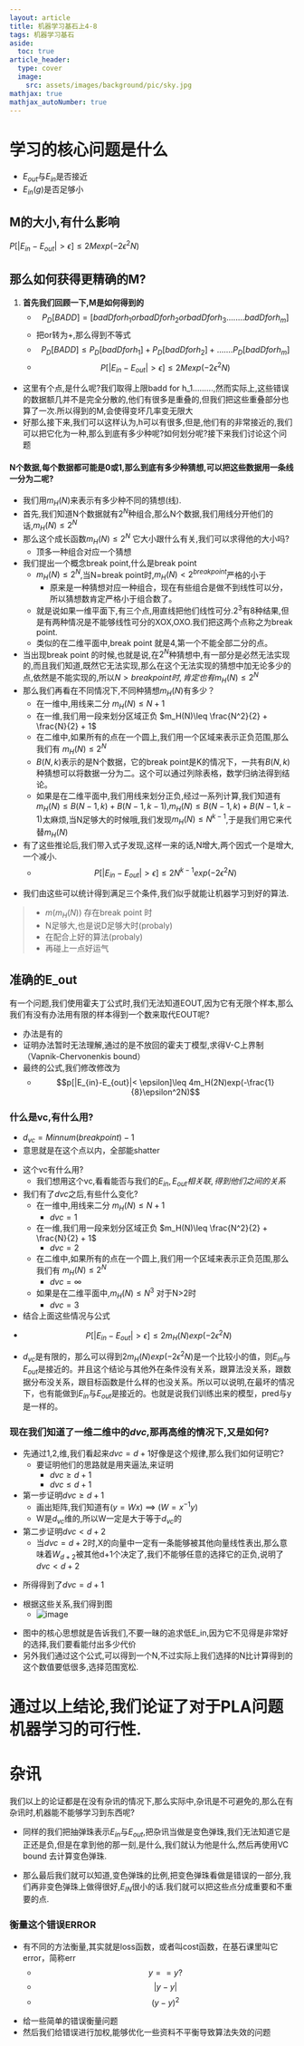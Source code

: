 ```yaml
---
layout: article
title: 机器学习基石上4-8
tags: 机器学习基石
aside:
  toc: true
article_header:
  type: cover
  image:
    src: assets/images/background/pic/sky.jpg
mathjax: true
mathjax_autoNumber: true
---
```

# 学习的核心问题是什么
* $E_{out}$与$E_{in}$是否接近
* $E_{in}(g)$是否足够小
## M的大小,有什么影响
$P[|E_{in}-E_{out}|>\epsilon]\leq 2Mexp(-2\epsilon^2N)$
<!--more-->
## 那么如何获得更精确的M?
1. **首先我们回顾一下,M是如何得到的**
    * $$P_D[BAD D]=[badD for h_1 or badD for h_2 or badD for h_3 ........badD for h_m]$$
    - 把or转为+,那么得到不等式
    * $$P_D[BAD D]\leq P_D[badD for h_1]+P_D[badD for h_2]+.......P_D[badD for h_m]$$
    * $$P[|E_{in}-E_{out}|>\epsilon]\leq 2Mexp(-2\epsilon^2N)$$
* 这里有个点,是什么呢?我们取得上限badd for h_1.........,然而实际上,这些错误的数据额几并不是完全分散的,他们有很多是重叠的,但我们把这些重叠部分也算了一次.所以得到的M,会使得变坏几率变无限大
* 好那么接下来,我们可以这样认为,h可以有很多,但是,他们有的非常接近的,我们可以把它化为一种,那么到底有多少种呢?如何划分呢?接下来我们讨论这个问题

#### N个数据,每个数据都可能是0或1,那么到底有多少种猜想,可以把这些数据用一条线一分为二呢?
* 我们用$m_H(N)$来表示有多少种不同的猜想(线).
* 首先,我们知道N个数据就有$2^N$种组合,那么N个数据,我们用线分开他们的话,$m_H(N)\leq 2^N$
* 那么这个成长函数$m_H(N)\leq 2^N$ 它大小跟什么有关,我们可以求得他的大小吗?
    - 顶多一种组合对应一个猜想
* 我们提出一个概念break point,什么是break point
    - $m_H(N)\leq 2^N$,当N=break point时,$m_H(N)< 2^{break point}$严格的小于
        - 原来是一种猜想对应一种组合，现在有些组合是做不到线性可以分，所以猜想数肯定严格小于组合数了。
    - 就是说如果一维平面下,有三个点,用直线把他们线性可分.$2^3$有8种结果,但是有两种情况是不能够线性可分的XOX,OXO.我们把这两个点称之为break point.
    - 类似的在二维平面中,break point 就是4,第一个不能全部二分的点。
* 当出现break point 的时候,也就是说,在$2^N$种猜想中,有一部分是必然无法实现的,而且我们知道,既然它无法实现,那么在这个无法实现的猜想中加无论多少的点,依然是不能实现的,所以$N>break point时,肯定也有m_H(N)\leq 2^N$
* 那么我们再看在不同情况下,不同种猜想$m_H(N)$有多少？
    - 在一维中,用线来二分  $m_H(N)\leq N+1$
    - 在一维,我们用一段来划分区域正负 $m_H(N)\leq \frac{N^2}{2} + \frac{N}{2} + 1$
    - 在二维中,如果所有的点在一个圆上,我们用一个区域来表示正负范围,那么我们有 $m_H(N)\leq 2^N$
    - $B(N,k)$表示的是N个数据，它的break point是K的情况下，一共有$B(N,k)$种猜想可以将数据一分为二。这个可以通过列除表格，数学归纳法得到结论。
    - 如果是在二维平面中,我们用线来划分正负,经过一系列计算,我们知道有$m_H(N)\leq B(N-1,k)+B(N-1,k-1)$,$m_H(N)\leq B(N-1,k)+B(N-1,k-1)$太麻烦,当N足够大的时候哦,我们发现$m_H(N)\leq N^{k-1}$,于是我们用它来代替$m_H(N)$
* 有了这些推论后,我们带入式子发现,这样一来的话,N增大,两个因式一个是增大,一个减小.
    - $$P[|E_{in}-E_{out}|>\epsilon]\leq 2 N^{k-1}exp(-2\epsilon^2N)$$
- 我们由这些可以统计得到满足三个条件,我们似乎就能让机器学习到好的算法.
>    - $m(m_H(N))$ 存在break point 时
>    - N足够大,也是说D足够大时(probaly)
>    - 在配合上好的算法(probaly)
>    - 再碰上一点好运气

## 准确的E_out
有一个问题,我们使用霍夫丁公式时,我们无法知道EOUT,因为它有无限个样本,那么我们有没有办法用有限的样本得到一个数来取代EOUT呢?
* 办法是有的
* 证明办法暂时无法理解,通过的是不放回的霍夫丁模型,求得V-C上界制（Vapnik-Chervonenkis bound）
* 最终的公式,我们修改修改为
    - $$p[|E_{in}-E_{out}|< \epsilon]\leq 4m_H(2N)exp(-\frac{1}{8}\epsilon^2N)$$


### 什么是vc,有什么用?
- $d_{vc} = Minnum(break point) -1$
- 意思就是在这个点以内，全部能shatter
* 这个vc有什么用?
    - 我们想用这个vc,看看能否与我们的$E_{in},E_{out}相关联,得到他们之间的关系$
* 我们有了$d{vc}$之后,有些什么变化?
    - 在一维中,用线来二分  $m_H(N)\leq N+1$
        - $d{vc}=1$
    - 在一维,我们用一段来划分区域正负 $m_H(N)\leq \frac{N^2}{2} + \frac{N}{2} + 1$
        - $d{vc}=2$
    - 在二维中,如果所有的点在一个圆上,我们用一个区域来表示正负范围,那么我们有 $m_H(N)\leq 2^N$
        - $d{vc}=\infty$
    - 如果是在二维平面中,$m_H(N)\leq N^{3}$   对于N>2时
        - $d{vc}=3$
* 结合上面这些情况与公式
- $$P[|E_{in}-E_{out}|>\epsilon]\leq 2 m_H(N)exp(-2\epsilon^2N)$$
* $d_{vc}$是有限的，那么可以得到$2 m_H(N)exp(-2\epsilon^2N)$是一个比较小的值，则$E_{in}$与$E_{out}$是接近的。并且这个结论与其他外在条件没有关系，跟算法没关系，跟数据分布没关系，跟目标函数是什么样的也没关系。所以可以说明,在最坏的情况下，也有能做到$E_{in}$与$E_{out}$是接近的。也就是说我们训练出来的模型，pred与y是一样的。

### 现在我们知道了一维二维中的$d{vc}$,那再高维的情况下,又是如何?
- 先通过1,2,维,我们看起来$d{vc}=d+1$好像是这个规律,那么我们如何证明它?
    - 要证明他们的思路就是用夹逼法,来证明
        - $d{vc}\geq d + 1$
        - $d{vc}\leq d + 1$
- 第一步证明$d{vc}\geq d + 1$
    * 画出矩阵,我们知道有($y = Wx$)  ==>  ($W = x^{-1}y$)
    * W是$d_{vc}$维的,所以W一定是大于等于$d_{vc}$的
- 第二步证明$d{vc}< d + 2$
    * 当$d{vc}= d + 2$时,X的向量中一定有一条能够被其他向量线性表出,那么意味着$W_{d+2}$被其他d+1个决定了,我们不能够任意的选择它的正负,说明了$d{vc}< d + 2$
* 所得得到了$d{vc}=d+1$
- 根据这些关系,我们得到图
    * ![image](https://socofels.github.io/assets/images/blogimg/ml.jpg)

* 图中的核心思想就是告诉我们,不要一昧的追求低E_in,因为它不见得是非常好的选择,我们要看能付出多少代价
* 另外我们通过这个公式,可以得到一个N,不过实际上我们选择的N比计算得到的这个数值要低很多,选择范围宽松.
# **通过以上结论,我们论证了对于PLA问题机器学习的可行性.**

# 杂讯
我们以上的论证都是在没有杂讯的情况下,那么实际中,杂讯是不可避免的,那么在有杂讯时,机器能不能够学习到东西呢?
- 同样的我们把抽弹珠表示$E_{in}$与$E_{out}$,把杂讯当做是变色弹珠,我们无法知道它是正还是负,但是在拿到他的那一刻,是什么,我们就认为他是什么,然后再使用VC bound 去计算变色弹珠.
* 那么最后我们就可以知道,变色弹珠的比例,把变色弹珠看做是错误的一部分,我们再非变色弹珠上做得很好,$E_{IN}$很小的话.我们就可以把这些点分成重要和不重要的点.

### 衡量这个错误ERROR
- 有不同的方法衡量,其实就是loss函数，或者叫cost函数，在基石课里叫它error，简称err
    - $$y==y?$$
    - $$|y-y|$$
    - $$(y-y)^2$$
* 给一些简单的错误衡量问题
* 然后我们给错误进行加权,能够优化一些资料不平衡导致算法失效的问题
